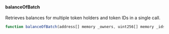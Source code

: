 #### balanceOfBatch

Retrieves balances for multiple token holders and token IDs in a single call.

```js
function balanceOfBatch(address[] memory _owners, uint256[] memory _ids) public view returns (uint256[] memory batchBalances)
``` 